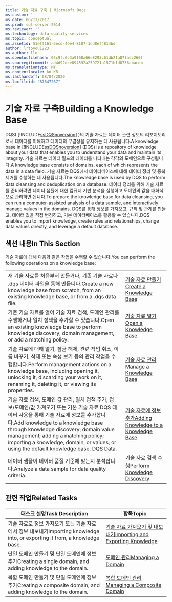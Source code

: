 ```yaml
---
title: 기술 자료 구축 | Microsoft Docs
ms.custom: ''
ms.date: 06/13/2017
ms.prod: sql-server-2014
ms.reviewer: ''
ms.technology: data-quality-services
ms.topic: conceptual
ms.assetid: 51eff161-6ecd-4ee4-8187-1dd8ef4814bd
author: lrtoyou1223
ms.author: lle
ms.openlocfilehash: 03c9fc6c3a9168a66e8293c61db21a87fadc260f
ms.sourcegitcommit: ad4d92dce894592a259721a1571b1d8736abacdb
ms.translationtype: MT
ms.contentlocale: ko-KR
ms.lasthandoff: 08/04/2020
ms.locfileid: "87647267"
---
```

# <a name="building-a-knowledge-base"></a><span data-ttu-id="5cffd-102">기술 자료 구축</span><span class="sxs-lookup"><span data-stu-id="5cffd-102">Building a Knowledge Base</span></span>
  <span data-ttu-id="5cffd-103">DQS( [!INCLUDE[ssDQSnoversion](../includes/ssdqsnoversion-md.md)] )의 기술 자료는 데이터 관련 정보의 리포지토리로서 데이터를 이해하고 데이터의 무결성을 유지하는 데 사용됩니다.</span><span class="sxs-lookup"><span data-stu-id="5cffd-103">A knowledge base in [!INCLUDE[ssDQSnoversion](../includes/ssdqsnoversion-md.md)] (DQS) is a repository of knowledge about your data that enables you to understand your data and maintain its integrity.</span></span> <span data-ttu-id="5cffd-104">기술 자료는 데이터 필드의 데이터를 나타내는 각각의 도메인으로 구성됩니다.</span><span class="sxs-lookup"><span data-stu-id="5cffd-104">A knowledge base consists of domains, each of which represents the data in a data field.</span></span> <span data-ttu-id="5cffd-105">기술 자료는 DQS에서 데이터베이스에 대해 데이터 정리 및 중복 제거를 수행하는 데 사용됩니다.</span><span class="sxs-lookup"><span data-stu-id="5cffd-105">The knowledge base is used by DQS to perform data cleansing and deduplication on a database.</span></span> <span data-ttu-id="5cffd-106">데이터 정리를 위해 기술 자료를 준비하려면 데이터 샘플에 대한 컴퓨터 기반 분석을 실행하고 도메인의 값을 대화식으로 관리하면 됩니다.</span><span class="sxs-lookup"><span data-stu-id="5cffd-106">To prepare the knowledge base for data cleansing, you can run a computer-assisted analysis of a data sample, and interactively manage values in the domains.</span></span> <span data-ttu-id="5cffd-107">DQS를 통해 정보를 가져오고, 규칙 및 관계를 만들고, 데이터 값을 직접 변경하고, 기본 데이터베이스를 활용할 수 있습니다.</span><span class="sxs-lookup"><span data-stu-id="5cffd-107">DQS enables you to import knowledge, create rules and relationships, change data values directly, and leverage a default database.</span></span>  
  
## <a name="in-this-section"></a><span data-ttu-id="5cffd-108">섹션 내용</span><span class="sxs-lookup"><span data-stu-id="5cffd-108">In This Section</span></span>  
 <span data-ttu-id="5cffd-109">기술 자료에 대해 다음과 같은 작업을 수행할 수 있습니다.</span><span class="sxs-lookup"><span data-stu-id="5cffd-109">You can perform the following operations on a knowledge base:</span></span>  
  
|||  
|-|-|  
|<span data-ttu-id="5cffd-110">새 기술 자료를 처음부터 만들거나, 기존 기술 자료나 .dqs 데이터 파일을 통해 만듭니다.</span><span class="sxs-lookup"><span data-stu-id="5cffd-110">Create a new knowledge base from scratch, from an existing knowledge base, or from a .dqs data file.</span></span>|[<span data-ttu-id="5cffd-111">기술 자료 만들기</span><span class="sxs-lookup"><span data-stu-id="5cffd-111">Create a Knowledge Base</span></span>](../../2014/data-quality-services/create-a-knowledge-base.md)|  
|<span data-ttu-id="5cffd-112">기존 기술 자료를 열어 기술 자료 검색, 도메인 관리를 수행하거나 일치 정책을 추가할 수 있습니다.</span><span class="sxs-lookup"><span data-stu-id="5cffd-112">Open an existing knowledge base to perform knowledge discovery, domain management, or add a matching policy.</span></span>|[<span data-ttu-id="5cffd-113">기술 자료 열기</span><span class="sxs-lookup"><span data-stu-id="5cffd-113">Open a Knowledge Base</span></span>](../../2014/data-quality-services/open-a-knowledge-base.md)|  
|<span data-ttu-id="5cffd-114">기술 자료에 대해 열기, 잠금 해제, 관련 작업 취소, 이름 바꾸기, 삭제 또는 속성 보기 등의 관리 작업을 수행합니다.</span><span class="sxs-lookup"><span data-stu-id="5cffd-114">Perform management actions on a knowledge base, including opening it, unlocking it, discarding your work on it, renaming it, deleting it, or viewing its properties.</span></span>|[<span data-ttu-id="5cffd-115">기술 자료 관리</span><span class="sxs-lookup"><span data-stu-id="5cffd-115">Manage a Knowledge Base</span></span>](../../2014/data-quality-services/manage-a-knowledge-base.md)|  
|<span data-ttu-id="5cffd-116">기술 자료 검색, 도메인 값 관리, 일치 정책 추가, 정보/도메인/값 가져오기 또는 기본 기술 자료 DQS 데이터 사용을 통해 기술 자료에 정보를 추가합니다.</span><span class="sxs-lookup"><span data-stu-id="5cffd-116">Add knowledge to a knowledge base through knowledge discovery; domain value management; adding a matching policy; importing a knowledge, domain, or values; or using the default knowledge base, DQS Data.</span></span>|[<span data-ttu-id="5cffd-117">기술 자료에 정보 추가</span><span class="sxs-lookup"><span data-stu-id="5cffd-117">Adding Knowledge to a Knowledge Base</span></span>](../../2014/data-quality-services/adding-knowledge-to-a-knowledge-base.md)|  
|<span data-ttu-id="5cffd-118">데이터 샘플이 데이터 품질 기준에 맞는지 분석합니다.</span><span class="sxs-lookup"><span data-stu-id="5cffd-118">Analyze a data sample for data quality criteria.</span></span>|[<span data-ttu-id="5cffd-119">기술 자료 검색 수행</span><span class="sxs-lookup"><span data-stu-id="5cffd-119">Perform Knowledge Discovery</span></span>](../../2014/data-quality-services/perform-knowledge-discovery.md)|  
  
## <a name="related-tasks"></a><span data-ttu-id="5cffd-120">관련 작업</span><span class="sxs-lookup"><span data-stu-id="5cffd-120">Related Tasks</span></span>  
  
|<span data-ttu-id="5cffd-121">태스크 설명</span><span class="sxs-lookup"><span data-stu-id="5cffd-121">Task Description</span></span>|<span data-ttu-id="5cffd-122">항목</span><span class="sxs-lookup"><span data-stu-id="5cffd-122">Topic</span></span>|  
|----------------------|-----------|  
|<span data-ttu-id="5cffd-123">기술 자료로 정보 가져오기 또는 기술 자료에서 정보 내보내기</span><span class="sxs-lookup"><span data-stu-id="5cffd-123">Importing knowledge into, or exporting it from, a knowledge base.</span></span>|[<span data-ttu-id="5cffd-124">기술 자료 가져오기 및 내보내기</span><span class="sxs-lookup"><span data-stu-id="5cffd-124">Importing and Exporting Knowledge</span></span>](../../2014/data-quality-services/importing-and-exporting-knowledge.md)|  
|<span data-ttu-id="5cffd-125">단일 도메인 만들기 및 단일 도메인에 정보 추가</span><span class="sxs-lookup"><span data-stu-id="5cffd-125">Creating a single domain, and adding knowledge to the domain.</span></span>|[<span data-ttu-id="5cffd-126">도메인 관리</span><span class="sxs-lookup"><span data-stu-id="5cffd-126">Managing a Domain</span></span>](../../2014/data-quality-services/managing-a-domain.md)|  
|<span data-ttu-id="5cffd-127">복합 도메인 만들기 및 단일 도메인에 정보 추가</span><span class="sxs-lookup"><span data-stu-id="5cffd-127">Creating a composite domain, and adding knowledge to the domain.</span></span>|[<span data-ttu-id="5cffd-128">복합 도메인 관리</span><span class="sxs-lookup"><span data-stu-id="5cffd-128">Managing a Composite Domain</span></span>](../../2014/data-quality-services/managing-a-composite-domain.md)|  
  
  
